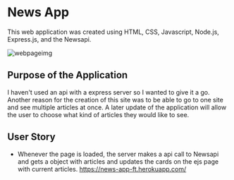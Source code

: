 # News App
This web application was created using HTML, CSS, Javascript, Node.js, Express.js, and the Newsapi.

![webpageimg](https://user-images.githubusercontent.com/36967906/97953724-618ae500-1d6f-11eb-989d-457750e6882b.png)

## Purpose of the Application
I haven't used an api with a express server so I wanted to give it a go. Another reason for the creation of this site was to be able to go to one site and see multiple articles at once. A later update of the application will allow the user to choose what kind of articles they would like to see.

## User Story
* Whenever the page is loaded, the server makes a api call to Newsapi and gets a object with articles and updates the cards on the ejs page with current articles.
https://news-app-ft.herokuapp.com/

